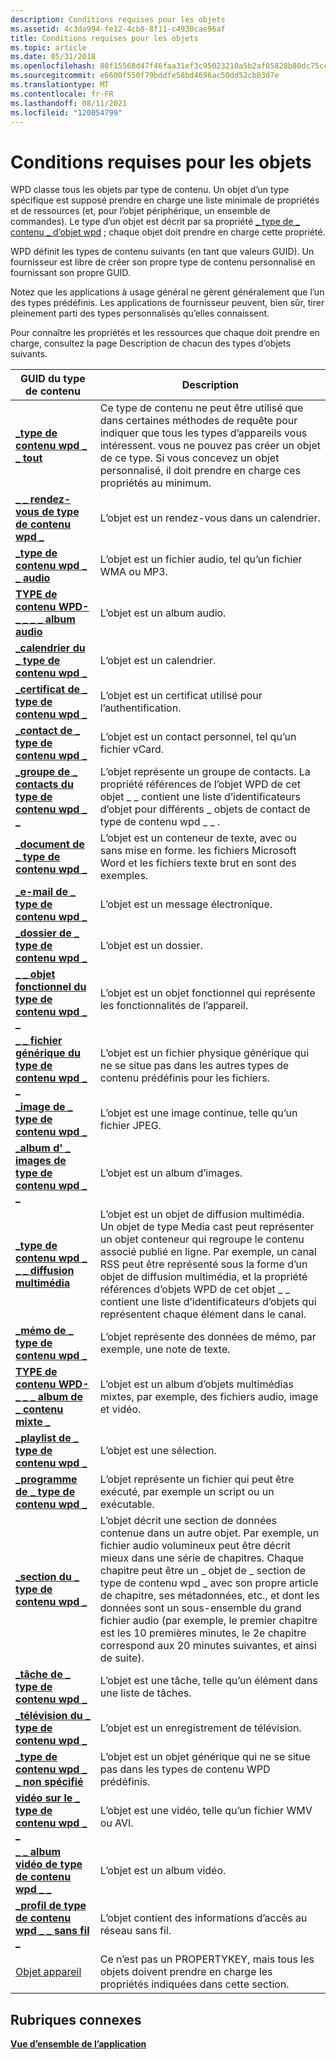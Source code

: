 ```yaml
---
description: Conditions requises pour les objets
ms.assetid: 4c3da994-fe12-4cb8-8f11-c4930cae96af
title: Conditions requises pour les objets
ms.topic: article
ms.date: 05/31/2018
ms.openlocfilehash: 80f15568d47f46faa31ef3c95023210a5b2af05828b80dc75ccfcf0885c8d027
ms.sourcegitcommit: e6600f550f79bddfe58bd4696ac50dd52cb03d7e
ms.translationtype: MT
ms.contentlocale: fr-FR
ms.lasthandoff: 08/11/2021
ms.locfileid: "120054799"
---
```

# <a name="requirements-for-objects"></a>Conditions requises pour les objets

WPD classe tous les objets par type de contenu. Un objet d’un type spécifique est supposé prendre en charge une liste minimale de propriétés et de ressources (et, pour l’objet périphérique, un ensemble de commandes). Le type d’un objet est décrit par sa propriété [ \_ type de \_ contenu \_ d’objet wpd](/previous-versions/windows/hardware/drivers/ff597893(v=vs.85)) ; chaque objet doit prendre en charge cette propriété.

WPD définit les types de contenu suivants (en tant que valeurs GUID). Un fournisseur est libre de créer son propre type de contenu personnalisé en fournissant son propre GUID.

Notez que les applications à usage général ne gèrent généralement que l’un des types prédéfinis. Les applications de fournisseur peuvent, bien sûr, tirer pleinement parti des types personnalisés qu’elles connaissent.

Pour connaître les propriétés et les ressources que chaque doit prendre en charge, consultez la page Description de chacun des types d’objets suivants.



| GUID du type de contenu                                                                         | Description                                                                                                                                                                                                                                                                                                                                                                                      |
|-------------------------------------------------------------------------------------------|--------------------------------------------------------------------------------------------------------------------------------------------------------------------------------------------------------------------------------------------------------------------------------------------------------------------------------------------------------------------------------------------------|
| [**\_type de contenu wpd \_ \_ tout**](wpd-content-type-all.md)                                   | Ce type de contenu ne peut être utilisé que dans certaines méthodes de requête pour indiquer que tous les types d’appareils vous intéressent. vous ne pouvez pas créer un objet de ce type. Si vous concevez un objet personnalisé, il doit prendre en charge ces propriétés au minimum.<br/>                                                                                                                                 |
| [**\_ \_ rendez-vous de type de contenu wpd \_**](wpd-content-type-appointment.md)                   | L’objet est un rendez-vous dans un calendrier.                                                                                                                                                                                                                                                                                                                                                          |
| [**\_type de contenu wpd \_ \_ audio**](wpd-content-type-audio.md)                               | L’objet est un fichier audio, tel qu’un fichier WMA ou MP3.                                                                                                                                                                                                                                                                                                                                              |
| [**TYPE de contenu WPD- \_ \_ \_ \_ album audio**](wpd-content-type-audio-album.md)                  | L’objet est un album audio.                                                                                                                                                                                                                                                                                                                                                                        |
| [**\_calendrier du \_ type de contenu wpd \_**](wpd-content-type-calendar.md)                         | L’objet est un calendrier.                                                                                                                                                                                                                                                                                                                                                                            |
| [**\_certificat de \_ type de contenu wpd \_**](wpd-content-type-certificate.md)                   | L’objet est un certificat utilisé pour l’authentification.                                                                                                                                                                                                                                                                                                                                                 |
| [**\_contact de \_ type de contenu wpd \_**](wpd-content-type-contact.md)                           | L’objet est un contact personnel, tel qu’un fichier vCard.                                                                                                                                                                                                                                                                                                                                           |
| [**\_groupe de \_ contacts du type de contenu wpd \_ \_**](wpd-content-type-contact-group.md)              | L’objet représente un groupe de contacts. La propriété références de l’objet WPD de cet objet \_ \_ contient une liste d’identificateurs d’objet pour différents \_ objets de contact de type de contenu wpd \_ \_ .                                                                                                                                                                                                                     |
| [**\_document de \_ type de contenu wpd \_**](wpd-content-type-document.md)                         | L’objet est un conteneur de texte, avec ou sans mise en forme. les fichiers Microsoft Word et les fichiers texte brut en sont des exemples.                                                                                                                                                                                                                                                                          |
| [**\_e-mail de \_ type de contenu wpd \_**](wpd-content-type-email.md)                               | L’objet est un message électronique.                                                                                                                                                                                                                                                                                                                                                                             |
| [**\_dossier de \_ type de contenu wpd \_**](wpd-content-type-folder.md)                             | L’objet est un dossier.                                                                                                                                                                                                                                                                                                                                                                              |
| [**\_ \_ objet fonctionnel du type de contenu wpd \_ \_**](wpd-content-type-functional-object.md)      | L’objet est un objet fonctionnel qui représente les fonctionnalités de l’appareil.                                                                                                                                                                                                                                                                                                                                |
| [**\_ \_ fichier générique du type de contenu wpd \_ \_**](wpd-content-type-generic-file.md)                | L’objet est un fichier physique générique qui ne se situe pas dans les autres types de contenu prédéfinis pour les fichiers.                                                                                                                                                                                                                                                                                  |
| [**\_image de \_ type de contenu wpd \_**](wpd-content-type-image.md)                               | L’objet est une image continue, telle qu’un fichier JPEG.                                                                                                                                                                                                                                                                                                                                                    |
| [**\_album d' \_ images de type de contenu wpd \_ \_**](wpd-content-type-image-album.md)                  | L’objet est un album d’images.                                                                                                                                                                                                                                                                                                                                                                        |
| [**\_type de contenu wpd \_ \_ \_ diffusion multimédia**](wpd-content-type-memo.md)                          | L’objet est un objet de diffusion multimédia. Un objet de type Media cast peut représenter un objet conteneur qui regroupe le contenu associé publié en ligne. Par exemple, un canal RSS peut être représenté sous la forme d’un objet de diffusion multimédia, et la propriété références d’objets WPD de cet objet \_ \_ contient une liste d’identificateurs d’objets qui représentent chaque élément dans le canal.                                                       |
| [**\_mémo de \_ type de contenu wpd \_**](wpd-content-type-memo.md)                                 | L’objet représente des données de mémo, par exemple, une note de texte.                                                                                                                                                                                                                                                                                                                                           |
| [**TYPE de contenu WPD- \_ \_ \_ album de \_ contenu mixte \_**](wpd-content-type-mixed-content-album.md) | L’objet est un album d’objets multimédias mixtes, par exemple, des fichiers audio, image et vidéo.                                                                                                                                                                                                                                                                                                            |
| [**\_playlist de \_ type de contenu wpd \_**](wpd-content-type-playlist.md)                         | L’objet est une sélection.                                                                                                                                                                                                                                                                                                                                                                            |
| [**\_programme de \_ type de contenu wpd \_**](wpd-content-type-program.md)                           | L’objet représente un fichier qui peut être exécuté, par exemple un script ou un exécutable.                                                                                                                                                                                                                                                                                                                |
| [**\_section du \_ type de contenu wpd \_**](wpd-content-type-section.md)                           | L’objet décrit une section de données contenue dans un autre objet. Par exemple, un fichier audio volumineux peut être décrit mieux dans une série de chapitres. Chaque chapitre peut être un \_ objet de \_ section de type de contenu wpd \_ avec son propre article de chapitre, ses métadonnées, etc., et dont les données sont un sous-ensemble du grand fichier audio (par exemple, le premier chapitre est les 10 premières minutes, le 2e chapitre correspond aux 20 minutes suivantes, et ainsi de suite). |
| [**\_tâche de \_ type de contenu wpd \_**](wpd-content-type-task.md)                                 | L’objet est une tâche, telle qu’un élément dans une liste de tâches.                                                                                                                                                                                                                                                                                                                                               |
| [**\_télévision du \_ type de contenu wpd \_**](wpd-content-type-television.md)                     | L’objet est un enregistrement de télévision.                                                                                                                                                                                                                                                                                                                                                                |
| [**\_type de contenu wpd \_ \_ non spécifié**](wpd-content-type-unspecified.md)                   | L’objet est un objet générique qui ne se situe pas dans les types de contenu WPD prédéfinis.                                                                                                                                                                                                                                                                                                             |
| [**vidéo sur le \_ type de contenu wpd \_ \_**](wpd-content-type-video.md)                               | L’objet est une vidéo, telle qu’un fichier WMV ou AVI.                                                                                                                                                                                                                                                                                                                                                    |
| [**\_ \_ album vidéo de type de contenu wpd \_ \_**](wpd-content-type-video-album.md)                  | L’objet est un album vidéo.                                                                                                                                                                                                                                                                                                                                                                         |
| [**\_profil de type de contenu wpd \_ \_ sans fil \_**](wpd-content-type-wireless-profile.md)        | L’objet contient des informations d’accès au réseau sans fil.                                                                                                                                                                                                                                                                                                                                             |
| [Objet appareil](device-object.md)                                                        | Ce n’est pas un PROPERTYKEY, mais tous les objets doivent prendre en charge les propriétés indiquées dans cette section.                                                                                                                                                                                                                                                                                                           |



 

## <a name="related-topics"></a>Rubriques connexes

<dl> <dt>

[**Vue d’ensemble de l’application**](application-overview.md)
</dt> </dl>

 

